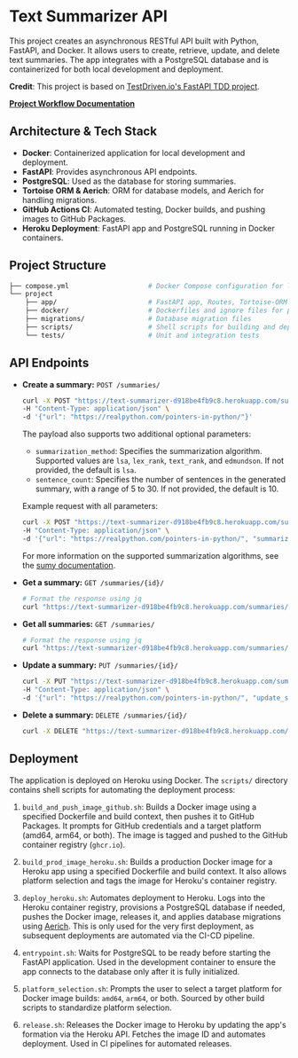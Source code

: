 # Text Summarizer API

This project creates an asynchronous RESTful API built with Python, FastAPI, and Docker. It allows users to create, retrieve, update, and delete text summaries. The app integrates with a PostgreSQL database and is containerized for both local development and deployment.

**Credit**: This project is based on [TestDriven.io's FastAPI TDD project](https://github.com/testdrivenio/fastapi-tdd-docker).

[**Project Workflow Documentation**](https://yangwu1227.github.io/text-summarizer-api/)

## Architecture & Tech Stack

- **Docker**: Containerized application for local development and deployment.
- **FastAPI**: Provides asynchronous API endpoints.
- **PostgreSQL**: Used as the database for storing summaries.
- **Tortoise ORM & Aerich**: ORM for database models, and Aerich for handling migrations.
- **GitHub Actions CI**: Automated testing, Docker builds, and pushing images to GitHub Packages.
- **Heroku Deployment**: FastAPI app and PostgreSQL running in Docker containers.

## Project Structure

```bash
├── compose.yml                    # Docker Compose configuration for local development
└── project
    ├── app/                       # FastAPI app, Routes, Tortoise-ORM & Pydantic models
    ├── docker/                    # Dockerfiles and ignore files for prod and dev environments
    ├── migrations/                # Database migration files
    ├── scripts/                   # Shell scripts for building and deploying
    └── tests/                     # Unit and integration tests
```

## API Endpoints

- **Create a summary:** `POST /summaries/`

    ```bash
    curl -X POST "https://text-summarizer-d918be4fb9c8.herokuapp.com/summaries/" \
    -H "Content-Type: application/json" \
    -d '{"url": "https://realpython.com/pointers-in-python/"}'
    ```

    The payload also supports two additional optional parameters:
    - `summarization_method`: Specifies the summarization algorithm. Supported values are `lsa`, `lex_rank`, `text_rank`, and `edmundson`. If not provided, the default is `lsa`.
    - `sentence_count`: Specifies the number of sentences in the generated summary, with a range of 5 to 30. If not provided, the default is 10.

    Example request with all parameters:

    ```bash
    curl -X POST "https://text-summarizer-d918be4fb9c8.herokuapp.com/summaries/" \
    -H "Content-Type: application/json" \
    -d '{"url": "https://realpython.com/pointers-in-python/", "summarization_method": "lex_rank", "sentence_count": 15}'
    ```

    For more information on the supported summarization algorithms, see the [sumy documentation](https://github.com/miso-belica/sumy/blob/main/docs/summarizators.md).

- **Get a summary:** `GET /summaries/{id}/`

  ```bash
  # Format the response using jq
  curl "https://text-summarizer-d918be4fb9c8.herokuapp.com/summaries/{id}/" | jq
  ```

- **Get all summaries:** `GET /summaries/`

  ```bash
  # Format the response using jq
  curl "https://text-summarizer-d918be4fb9c8.herokuapp.com/summaries/" | jq
  ```

- **Update a summary:** `PUT /summaries/{id}/`

  ```bash
  curl -X PUT "https://text-summarizer-d918be4fb9c8.herokuapp.com/summaries/{id}/" \
  -H "Content-Type: application/json" \
  -d '{"url": "https://realpython.com/pointers-in-python/", "update_summary": "Updated summary text"}'
  ```

- **Delete a summary:** `DELETE /summaries/{id}/`

  ```bash
  curl -X DELETE "https://text-summarizer-d918be4fb9c8.herokuapp.com/summaries/{id}/" 
  ```

## Deployment

The application is deployed on Heroku using Docker. The `scripts/` directory contains shell scripts for automating the deployment process:

1. `build_and_push_image_github.sh`: Builds a Docker image using a specified Dockerfile and build context, then pushes it to GitHub Packages. It prompts for GitHub credentials and a target platform (amd64, arm64, or both). The image is tagged and pushed to the GitHub container registry (`ghcr.io`).

2. `build_prod_image_heroku.sh`: Builds a production Docker image for a Heroku app using a specified Dockerfile and build context. It also allows platform selection and tags the image for Heroku's container registry.

3. `deploy_heroku.sh`: Automates deployment to Heroku. Logs into the Heroku container registry, provisions a PostgreSQL database if needed, pushes the Docker image, releases it, and applies database migrations using [Aerich](https://github.com/tortoise/aerich). This is only used for the very first deployment, as subsequent deployments are automated via the CI-CD pipeline.

4. `entrypoint.sh`: Waits for PostgreSQL to be ready before starting the FastAPI application. Used in the development container to ensure the app connects to the database only after it is fully initialized.

5. `platform_selection.sh`: Prompts the user to select a target platform for Docker image builds: `amd64`, `arm64`, or both. Sourced by other build scripts to standardize platform selection.

6. `release.sh`: Releases the Docker image to Heroku by updating the app's formation via the Heroku API. Fetches the image ID and automates deployment. Used in CI pipelines for automated releases.
